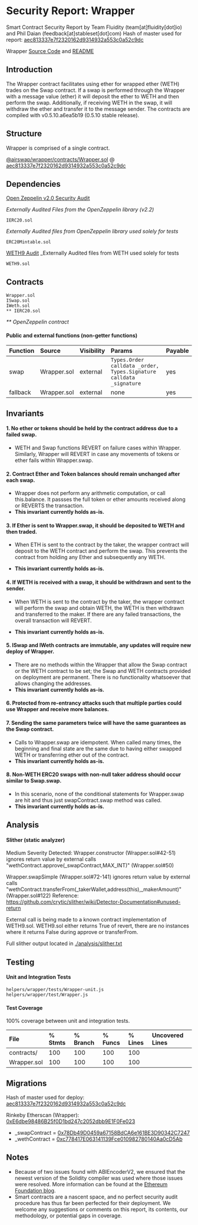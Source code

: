 # Security Report: Wrapper

Smart Contract Security Report by Team Fluidity (team[at]fluidity[dot]io) and Phil Daian (feedback[at]stableset[dot]com)
Hash of master used for report: [aec813337e7f2320162d9314932a553c0a52c9dc](https://github.com/airswap/airswap-protocols/commit/aec813337e7f2320162d9314932a553c0a52c9dc)

Wrapper [Source Code](https://github.com/airswap/airswap-protocols/tree/master/helpers/wrapper) and [README](../README.md)

## Introduction

The Wrapper contract facilitates using ether for wrapped ether (WETH) trades on the Swap contract. If a swap is performed through the Wrapper with a message value (ether) it will deposit the ether to WETH and then perform the swap. Additionally, if receiving WETH in the swap, it will withdraw the ether and transfer it to the message sender. The contracts are compiled with v0.5.10.a6ea5b19 (0.5.10 stable release).

## Structure

Wrapper is comprised of a single contract.

[@airswap/wrapper/contracts/Wrapper.sol](../contracts/Wrapper.sol) @ [aec813337e7f2320162d9314932a553c0a52c9dc](https://github.com/airswap/airswap-protocols/commit/aec813337e7f2320162d9314932a553c0a52c9dc)

## Dependencies

[Open Zeppelin v2.0 Security Audit](https://drive.google.com/file/d/1gWUV0qz3n52VEUwoT-VlYmscPxxo9xhc/view)

_Externally Audited Files from the OpenZeppelin library (v2.2)_

```
IERC20.sol
```

_Externally Audited files from OpenZeppelin library used solely for tests_

```
ERC20Mintable.sol
```

[WETH9 Audit](https://github.com/bokkypoobah/MakerDAOSaiContractAudit/blob/master/audit/code-review/makerdao/weth9-b353893.md)
\_Externally Audited files from WETH used solely for tests

```
WETH9.sol
```

## Contracts

```
Wrapper.sol
ISwap.sol
IWeth.sol
** IERC20.sol
```

_\*\* OpenZeppelin contract_

#### Public and external functions (non-getter functions)

| Function | Source      | Visibility | Params                                                             | Payable |
| :------- | :---------- | :--------- | :----------------------------------------------------------------- | :------ |
| swap     | Wrapper.sol | external   | `Types.Order calldata _order, Types.Signature calldata _signature` | yes     |
| fallback | Wrapper.sol | external   | none                                                               | yes     |

## Invariants

#### 1. No ether or tokens should be held by the contract address due to a failed swap.

- WETH and Swap functions REVERT on failure cases within Wrapper. Similarly, Wrapper will REVERT in case any movements of tokens or ether fails within Wrapper.swap.

#### 2. Contract Ether and Token balances should remain unchanged after each swap.

- Wrapper does not perform any arithmetic computation, or call this.balance. It passses the full token or ether amounts received along or REVERTS the transaction.
- **This invariant currently holds as-is.**

#### 3. If Ether is sent to Wrapper.swap, it should be deposited to WETH and then traded.

- When ETH is sent to the contract by the taker, the wrapper contract will deposit to the WETH contract and perform the swap. This prevents the contract from holding any Ether and subsequently any WETH.

- **This invariant currently holds as-is.**

#### 4. If WETH is received with a swap, it should be withdrawn and sent to the sender.

- When WETH is sent to the contract by the taker, the wrapper contract will perform the swap and obtain WETH, the WETH is then withdrawn and transferred to the maker. If there are any failed transactions, the overall transaction will REVERT.

- **This invariant currently holds as-is.**

#### 5. ISwap and IWeth contracts are immutable, any updates will require new deploy of Wrapper.

- There are no methods within the Wrapper that allow the Swap contract or the WETH contract to be set; the Swap and WETH contracts provided on deployment are permanent. There is no functionality whatsoever that allows changing the addresses.
- **This invariant currently holds as-is.**

#### 6. Protected from re-entrancy attacks such that multiple parties could use Wrapper and receive more balances.

#### 7. Sending the same parameters twice will have the same guarantees as the Swap contract.

- Calls to Wrapper.swap are idempotent. When called many times, the beginning and final state are the same due to having either swapped WETH or transferring ether out of the contract.
- **This invariant currently holds as-is.**

#### 8. Non-WETH ERC20 swaps with non-null taker address should occur similar to Swap.swap.

- In this scenario, none of the conditional statements for Wrapper.swap are hit and thus just swapContract.swap method was called.
- **This invariant currently holds as-is.**

## Analysis

#### Slither (static analyzer)

Medium Severity Detected:
Wrapper.constructor (Wrapper.sol#42-51) ignores return value by external calls "wethContract.approve(\_swapContract,MAX_INT)" (Wrapper.sol#50)

Wrapper.swapSimple (Wrapper.sol#72-141) ignores return value by external calls "wethContract.transferFrom(\_takerWallet,address(this),\_makerAmount)" (Wrapper.sol#122)
Reference: https://github.com/crytic/slither/wiki/Detector-Documentation#unused-return

External call is being made to a known contract implementation of WETH9.sol. WETH9.sol either returns True of revert, there are no instances where it returns False during approve or transferFrom.

Full slither output located in [./analysis/slither.txt](./analysis/slither.txt)

## Testing

#### Unit and Integration Tests

```
helpers/wrapper/tests/Wrapper-unit.js
helpers/wrapper/test/Wrapper.js
```

#### Test Coverage

100% coverage between unit and integration tests.

| File        | % Stmts | % Branch | % Funcs | % Lines | Uncovered Lines |
| :---------- | :------ | :------- | :------ | :------ | :-------------- |
| contracts/  | 100     | 100      | 100     | 100     |                 |
| Wrapper.sol | 100     | 100      | 100     | 100     |                 |

## Migrations

Hash of master used for deploy: [aec813337e7f2320162d9314932a553c0a52c9dc](https://github.com/airswap/airswap-protocols/commit/aec813337e7f2320162d9314932a553c0a52c9dc)

Rinkeby Etherscan (Wrapper): [0xE6dbe98486B25f0D1bd247c2052dbb9E1F0Fe023](https://rinkeby.etherscan.io/address/0xE6dbe98486B25f0D1bd247c2052dbb9E1F0Fe023)

- \_swapContract = [0x78Db49D0459a67158BdCA6e161BE3D90342C7247](https://rinkeby.etherscan.io/address/0x78Db49D0459a67158BdCA6e161BE3D90342C7247)
- \_wethContract = [0xc778417E063141139Fce010982780140Aa0cD5Ab](https://rinkeby.etherscan.io/address/0xc778417E063141139Fce010982780140Aa0cD5Ab)

## Notes

- Because of two issues found with ABIEncoderV2, we ensured that the newest version of the Solidity compiler was used where those issues were resolved. More information can be found at the [Ethereum Foundation blog](https://blog.ethereum.org/2019/03/26/solidity-optimizer-and-abiencoderv2-bug/).
- Smart contracts are a nascent space, and no perfect security audit procedure has thus far been perfected for their deployment. We welcome any suggestions or comments on this report, its contents, our methodology, or potential gaps in coverage.
